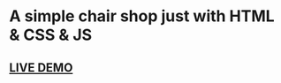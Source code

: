 # A simple chair shop just with HTML & CSS & JS
## [LIVE DEMO](https://64eb2a51c2bf4d5217bc5fc2--singular-sunburst-7b4228.netlify.app/)
